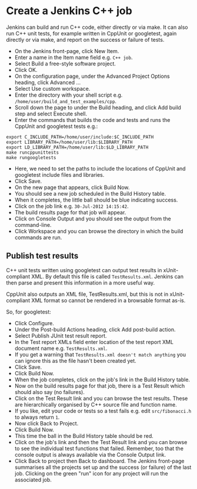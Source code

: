 Create a Jenkins C++ job
========================

Jenkins can build and run C++ code, either directly or via make. It can also run C++ unit tests, for example written in CppUnit or googletest, again directly or via make, and report on the success or failure of tests.

* On the Jenkins front-page, click New Item.
* Enter a name in the Item name field e.g. `C++ job`.
* Select Build a free-style software project.
* Click OK.
* On the configuration page, under the Advanced Project Options heading, click Advanced ...
* Select Use custom workspace.
* Enter the directory with your shell script e.g. `/home/user/build_and_test_examples/cpp`.
* Scroll down the page to under the Build heading, and click Add build step and select Execute shell.
* Enter the commands that builds the code and tests and runs the CppUnit and googletest tests e.g.:

```
export C_INCLUDE_PATH=/home/user/include:$C_INCLUDE_PATH
export LIBRARY_PATH=/home/user/lib:$LIBRARY_PATH
export LD_LIBRARY_PATH=/home/user/lib:$LD_LIBRARY_PATH
make runcppunittests
make rungoogletests
```

* Here, we need to set the paths to include the locations of CppUnit and googletest include files and libraries.
* Click Save.
* On the new page that appears, click Build Now.
* You should see a new job scheduled in the Build History table.
* When it completes, the little ball should be blue indicating success.
* Click on the job link e.g. `30-Jul-2012 14:15:42`.
* The build results page for that job will appear.
* Click on Console Output and you should see the output from the command-line.
* Click Workspace and you can browse the directory in which the build commands are run.

Publish test results
--------------------

C++ unit tests written using googletest can output test results in xUnit-compliant XML. By default this file is called `TestResults.xml`. Jenkins can then parse and present this information in a more useful way. 

CppUnit also outputs an XML file, TestResults.xml, but this is not in xUnit-compliant XML format so cannot be rendered in a browsable format as-is.

So, for googletest:

* Click Configure.
* Under the Post-build Actions heading, click Add post-build action.
* Select Publish JUnit test result report.
* In the Test report XMLs field enter location of the test report XML document name e.g. `TestResults.xml`.
* If you get a warning that `TestResults.xml doesn't match anything` you can ignore this as the file hasn't been created yet.
* Click Save.
* Click Build Now.
* When the job completes, click on the job's link in the Build History table.
* Now on the build results page for that job, there is a Test Result which should also say (no failures).
* Click on the Test Result link and you can browse the test results. These are hierarchically organised by C++ source file and function name.
* If you like, edit your code or tests so a test fails e.g. edit `src/fibonacci.h` to always return `1`.
* Now click Back to Project.
* Click Build Now.
* This time the ball in the Build History table should be red.
* Click on the job's link and then the Test Result link and you can browse to see the individual test functions that failed. Remember, too that the console output is always available via the Console Output link.
* Click Back to project then Back to dashboard. The Jenkins front-page summarises all the projects set up and the success (or failure) of the last job. Clicking on the green "run" icon for any project will run the associated job.

